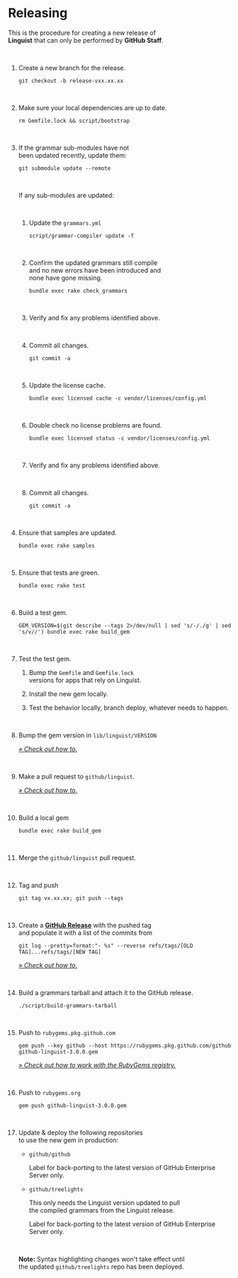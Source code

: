 
# Releasing

This is the procedure for creating a new release of <br>
**Linguist** that can only be performed by **GitHub Staff**.

<br>

1.  Create a new branch for the release.

    ```shell
    git checkout -b release-vxx.xx.xx
    ```

    <br>

2.  Make sure your local dependencies are up to date.

    ```shell
    rm Gemfile.lock && script/bootstrap
    ```
    
    <br>

3.  If the grammar sub-modules have not <br>
    been updated recently, update them: 
    
    ```shell
    git submodule update --remote
    ```
    
    <br>

    If any sub-modules are updated:
    
    <br>
    
    1.  Update the `grammars.yml`
    
        ```shell
        script/grammar-compiler update -f
        ```
        
        <br>

    2.  Confirm the updated grammars still compile <br>
        and no new errors have been introduced and <br>
        none have gone missing.
    
        ```shell
        bundle exec rake check_grammars
        ```
        
        <br>

    3.  Verify and fix any problems identified above.

        <br>

    4.  Commit all changes.
    
        ```
        git commit -a
        ```
        
        <br>

    5.  Update the license cache.
    
        ```shell
        bundle exec licensed cache -c vendor/licenses/config.yml
        ```
        
        <br>

    6.  Double check no license problems are found. 
    
        ```shell
        bundle exec licensed status -c vendor/licenses/config.yml
        ```
        
        <br>

    7.  Verify and fix any problems identified above.

        <br>

    8.  Commit all changes.
    
        ```shell
        git commit -a
        ```
    
    <br>

4.  Ensure that samples are updated.

    ```shell
    bundle exec rake samples
    ```

    <br>
    
5.  Ensure that tests are green.

    ```shell
    bundle exec rake test
    ```
    
    <br>

6.  Build a test gem.

    ```shell
    GEM_VERSION=$(git describe --tags 2>/dev/null | sed 's/-/./g' | sed 's/v//') bundle exec rake build_gem
    ```
    
    <br>

7.  Test the test gem.

    1.  Bump the `Gemfile` and `Gemfile.lock` <br>
        versions for apps that rely on Linguist.

    2.  Install the new gem locally.

    3.  Test the behavior locally, branch deploy, whatever needs to happen.

    <br>

8.  Bump the gem version in `lib/linguist/VERSION`
    
    *[» Check out how to.][Bump Version]*

    <br>

9.  Make a pull request to `github/linguist`.
    
    *[» Check out how to.][Pull Request]*
    
    <br>

10. Build a local gem
    
    ```shell
    bundle exec rake build_gem
    ```
    
    <br>

11. Merge the `github/linguist` pull request.

    <br>

12. Tag and push

    ```shell
    git tag vx.xx.xx; git push --tags
    ```
    
    <br>

13. Create a **[GitHub Release]** with the pushed tag <br>
    and populate it with a list of the commits from

    ```shell
    git log --pretty=format:"- %s" --reverse refs/tags/[OLD TAG]...refs/tags/[NEW TAG]
    ```
    
    *[» Check out how to.][Creating Release]*
     
    <br>

14. Build a grammars tarball and attach it to the GitHub release.

    ```shell
    ./script/build-grammars-tarball
    ```
    
    <br>

15. Push to `rubygems.pkg.github.com`

    ```shell
    gem push --key github --host https://rubygems.pkg.github.com/github github-linguist-3.0.0.gem
    ```
    
    *[» Check out how to work with the RubyGems registry.][Ruby Registry]*
    
    <br>

16. Push to `rubygems.org`

    ```shell
    gem push github-linguist-3.0.0.gem
    ```

    <br>

17. Update & deploy the following repositories <br>
    to use the new gem in production:

    -   `github/github`
    
        Label for back-porting to the latest version of GitHub Enterprise Server only.

    -   `github/treelights`
        
        This only needs the Linguist version updated to pull <br>
        the compiled grammars from the Linguist release.
        
        Label for back-porting to the latest version of GitHub Enterprise Server only.

    <br>

    **Note:** Syntax highlighting changes won't take effect until <br>
    the updated `github/treelights` repo has been deployed.

<br>


<!----------------------------------------------------------------------------->

[Creating Release]: https://github.com/github/linguist/releases/tag/v7.2.0
[GitHub Release]: https://github.com/github/linguist/releases/new
[Ruby Registry]: https://docs.github.com/en/packages/working-with-a-github-packages-registry/working-with-the-rubygems-registry
[Bump Version]: https://github.com/github/linguist/commit/3212355400974ce5f7873a71eb8b85b1c5f4a6d2
[Pull Request]: https://github.com/github/linguist/pull/5084
